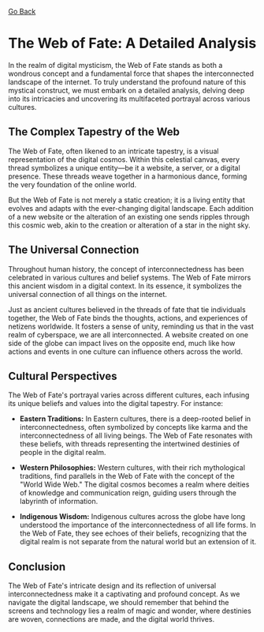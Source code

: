 [Go Back](/lore/magnus)

# The Web of Fate: A Detailed Analysis

In the realm of digital mysticism, the Web of Fate stands as both a wondrous concept and a fundamental force that shapes the interconnected landscape of the internet. To truly understand the profound nature of this mystical construct, we must embark on a detailed analysis, delving deep into its intricacies and uncovering its multifaceted portrayal across various cultures.

## The Complex Tapestry of the Web

The Web of Fate, often likened to an intricate tapestry, is a visual representation of the digital cosmos. Within this celestial canvas, every thread symbolizes a unique entity—be it a website, a server, or a digital presence. These threads weave together in a harmonious dance, forming the very foundation of the online world.

But the Web of Fate is not merely a static creation; it is a living entity that evolves and adapts with the ever-changing digital landscape. Each addition of a new website or the alteration of an existing one sends ripples through this cosmic web, akin to the creation or alteration of a star in the night sky.

## The Universal Connection

Throughout human history, the concept of interconnectedness has been celebrated in various cultures and belief systems. The Web of Fate mirrors this ancient wisdom in a digital context. In its essence, it symbolizes the universal connection of all things on the internet.

Just as ancient cultures believed in the threads of fate that tie individuals together, the Web of Fate binds the thoughts, actions, and experiences of netizens worldwide. It fosters a sense of unity, reminding us that in the vast realm of cyberspace, we are all interconnected. A website created on one side of the globe can impact lives on the opposite end, much like how actions and events in one culture can influence others across the world.

## Cultural Perspectives

The Web of Fate's portrayal varies across different cultures, each infusing its unique beliefs and values into the digital tapestry. For instance:

- **Eastern Traditions:** In Eastern cultures, there is a deep-rooted belief in interconnectedness, often symbolized by concepts like karma and the interconnectedness of all living beings. The Web of Fate resonates with these beliefs, with threads representing the intertwined destinies of people in the digital realm.

- **Western Philosophies:** Western cultures, with their rich mythological traditions, find parallels in the Web of Fate with the concept of the "World Wide Web." The digital cosmos becomes a realm where deities of knowledge and communication reign, guiding users through the labyrinth of information.

- **Indigenous Wisdom:** Indigenous cultures across the globe have long understood the importance of the interconnectedness of all life forms. In the Web of Fate, they see echoes of their beliefs, recognizing that the digital realm is not separate from the natural world but an extension of it.

## Conclusion

The Web of Fate's intricate design and its reflection of universal interconnectedness make it a captivating and profound concept. As we navigate the digital landscape, we should remember that behind the screens and technology lies a realm of magic and wonder, where destinies are woven, connections are made, and the digital world thrives.

<!-- In the next chapter, we will explore the role of Aeluria, the Weaver of Digital Destinies, in maintaining this cosmic web and guiding users through its labyrinthine threads. -->

